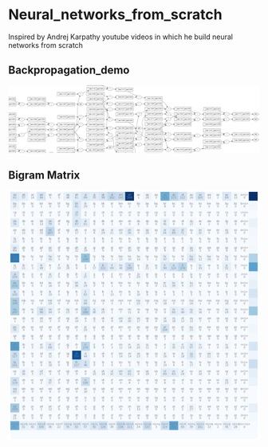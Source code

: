 # Neural_networks_from_scratch

Inspired by Andrej Karpathy youtube videos in which he build neural networks from scratch 

## Backpropagation_demo
![Alt text](Backpropagation_demo.png)
## Bigram Matrix

![Bigram Matrix](Bigram_matrix.png)
